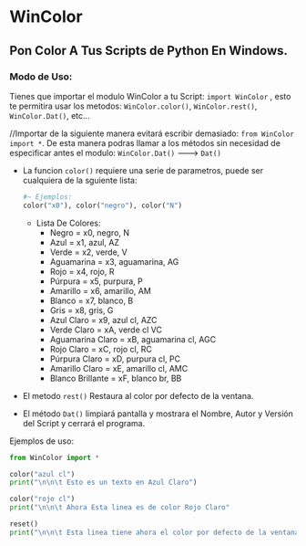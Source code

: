 # WinColor
## Pon Color A Tus Scripts de Python En Windows.

### Modo de Uso:

Tienes que importar el modulo WinColor a tu Script: `import WinColor`
, esto te permitira usar los metodos: `WinColor.color()`, `WinColor.rest()`, `WinColor.Dat()`, etc...
  
//Importar de la siguiente manera evitará escribir demasiado: `from WinColor import *`.
De esta manera podras llamar a los métodos sin necesidad de especificar antes el modulo: `WinColor.Dat()` ---> `Dat()`
  + La funcion `color()` requiere una serie de parametros, puede ser cualquiera de la sguiente lista:

    
    ```python
    #~ Ejemplos:
    color("x0"), color("negro"), color("N")
    ```
    
      + Lista De Colores:
        * Negro             = x0,   negro,          N
        * Azul              = x1,   azul,           AZ
        * Verde             = x2,   verde,          V
        * Aguamarina        = x3,   aguamarina,     AG
        * Rojo              = x4,   rojo,           R
        * Púrpura           = x5,   purpura,        P
        * Amarillo          = x6,   amarillo,       AM 
        * Blanco            = x7,   blanco,         B
        * Gris              = x8,   gris,           G
        * Azul Claro        = x9,   azul cl,        AZC
        * Verde Claro       = xA,   verde cl        VC
        * Aguamarina Claro  = xB,   aguamarina cl,  AGC
        * Rojo Claro        = xC,   rojo cl,        RC
        * Púrpura Claro     = xD,   purpura cl,     PC
        * Amarillo Claro    = xE,   amarillo cl,    AMC
        * Blanco Brillante  = xF,   blanco br,      BB
  
  + El metodo `rest()` Restaura al color por defecto de la ventana.
  
  + El método `Dat()` limpiará pantalla y mostrara el Nombre, Autor y Versión del Script y cerrará el programa.
  
  Ejemplos de uso:
  
  ```python
  from WinColor import *
  
  color("azul cl")
  print("\n\n\t Esto es un texto en Azul Claro")
  
  color("rojo cl")
  print("\n\n\t Ahora Esta linea es de color Rojo Claro"
  
  reset()
  print("\n\n\t Esta linea tiene ahora el color por defecto de la ventana de comandos")
  ```
  
  
  
